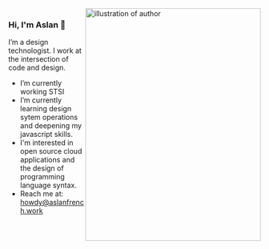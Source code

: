 <img align="right" src="https://i.imgur.com/RFtoj0O.jpg" alt="illustration of author" width=350px height=465px/>

### Hi, I'm Aslan 👋

I’m a design technologist. I work at the intersection of code and design. 

-  I’m currently working STSI
-  I’m currently learning design sytem operations and deepening my javascript skills. 
-  I'm interested in open source cloud applications and the design of programming language syntax. 
-  Reach me at: howdy@aslanfrench.work


